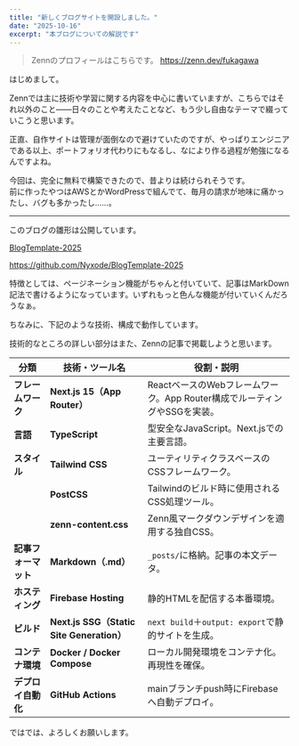 ```yaml
---
title: "新しくブログサイトを開設しました。"
date: "2025-10-16"
excerpt: "本ブログについての解説です"
---
```


>Zennのプロフィールはこちらです。
> https://zenn.dev/fukagawa


はじめまして。

Zennでは主に技術や学習に関する内容を中心に書いていますが、こちらではそれ以外のこと――日々のことや考えたことなど、もう少し自由なテーマで綴っていこうと思います。

正直、自作サイトは管理が面倒なので避けていたのですが、やっぱりエンジニアである以上、ポートフォリオ代わりにもなるし、なにより作る過程が勉強になるんですよね。

今回は、完全に無料で構築できたので、昔よりは続けられそうです。  
前に作ったやつはAWSとかWordPressで組んでて、毎月の請求が地味に痛かったし、バグも多かったし……。

---

このブログの雛形は公開しています。

[BlogTemplate-2025](https://blogtemplate-2025.web.app/)

https://github.com/Nyxode/BlogTemplate-2025

特徴としては、ページネーション機能がちゃんと付いていて、記事はMarkDown記法で書けるようになっています。いずれもっと色んな機能が付いていくんだろうなぁ。

ちなみに、下記のような技術、構成で動作しています。

技術的なところの詳しい部分はまた、Zennの記事で掲載しようと思います。

| 分類 | 技術・ツール名 | 役割・説明 |
| --- | --- | --- |
| **フレームワーク** | **Next.js 15（App Router）** | ReactベースのWebフレームワーク。App Router構成でルーティングやSSGを実装。 |
| **言語** | **TypeScript** | 型安全なJavaScript。Next.jsでの主要言語。 |
| **スタイル** | **Tailwind CSS** | ユーティリティクラスベースのCSSフレームワーク。 |
|  | **PostCSS** | Tailwindのビルド時に使用されるCSS処理ツール。 |
|  | **zenn-content.css** | Zenn風マークダウンデザインを適用する独自CSS。 |
| **記事フォーマット** | **Markdown（.md）** | `_posts/`に格納。記事の本文データ。 |
| **ホスティング** | **Firebase Hosting** | 静的HTMLを配信する本番環境。 |
| **ビルド** | **Next.js SSG（Static Site Generation）** | `next build`＋`output: export`で静的サイトを生成。 |
| **コンテナ環境** | **Docker / Docker Compose** | ローカル開発環境をコンテナ化。再現性を確保。 |
| **デプロイ自動化** | **GitHub Actions** | mainブランチpush時にFirebaseへ自動デプロイ。 |

ではでは、よろしくお願いします。